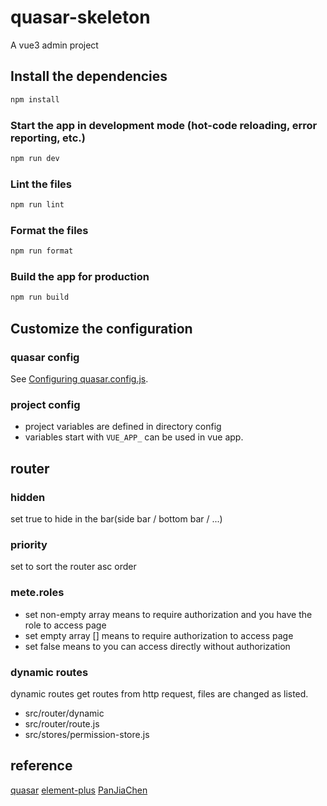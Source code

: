 # quasar-skeleton

A vue3 admin project

## Install the dependencies

```bash
npm install
```

### Start the app in development mode (hot-code reloading, error reporting, etc.)

```bash
npm run dev
```

### Lint the files

```bash
npm run lint
```

### Format the files

```bash
npm run format
```

### Build the app for production

```bash
npm run build
```

## Customize the configuration

### quasar config

See [Configuring quasar.config.js](https://v2.quasar.dev/quasar-cli-vite/quasar-config-js).

### project config

- project variables are defined in directory config
- variables start with `VUE_APP_` can be used in vue app.

## router

### hidden

set true to hide in the bar(side bar / bottom bar / ...)

### priority

set to sort the router asc order

### mete.roles

- set non-empty array means to require authorization and you have the role to access page
- set empty array [] means to require authorization to access page
- set false means to you can access directly without authorization

### dynamic routes

dynamic routes get routes from http request, files are changed as listed.

- src/router/dynamic
- src/router/route.js
- src/stores/permission-store.js

## reference

[quasar](https://quasar.dev/)
[element-plus](https://element-plus.org/)
[PanJiaChen](https://github.com/PanJiaChen/vue-element-admin)
